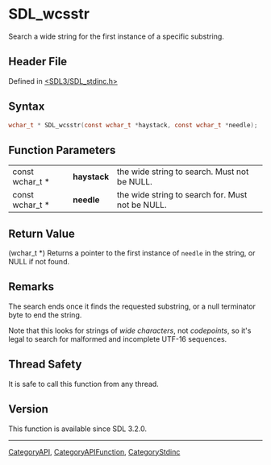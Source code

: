 # SDL_wcsstr

Search a wide string for the first instance of a specific substring.

## Header File

Defined in [<SDL3/SDL_stdinc.h>](https://github.com/libsdl-org/SDL/blob/main/include/SDL3/SDL_stdinc.h)

## Syntax

```c
wchar_t * SDL_wcsstr(const wchar_t *haystack, const wchar_t *needle);
```

## Function Parameters

|                 |              |                                                  |
| --------------- | ------------ | ------------------------------------------------ |
| const wchar_t * | **haystack** | the wide string to search. Must not be NULL.     |
| const wchar_t * | **needle**   | the wide string to search for. Must not be NULL. |

## Return Value

(wchar_t *) Returns a pointer to the first instance of `needle` in the
string, or NULL if not found.

## Remarks

The search ends once it finds the requested substring, or a null terminator
byte to end the string.

Note that this looks for strings of _wide characters_, not _codepoints_, so
it's legal to search for malformed and incomplete UTF-16 sequences.

## Thread Safety

It is safe to call this function from any thread.

## Version

This function is available since SDL 3.2.0.





----
[CategoryAPI](CategoryAPI), [CategoryAPIFunction](CategoryAPIFunction), [CategoryStdinc](CategoryStdinc)

